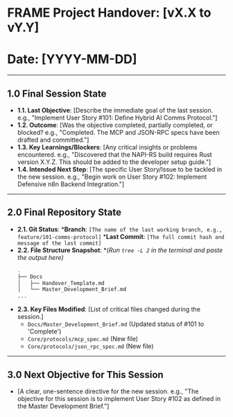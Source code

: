 # FRAME Project Handover: [vX.X to vY.Y]
# Date: [YYYY-MM-DD]
---
## 1.0 Final Session State
* **1.1. Last Objective**: [Describe the immediate goal of the last session. e.g., "Implement User Story #101: Define Hybrid AI Comms Protocol."]
* **1.2. Outcome**: [Was the objective completed, partially completed, or blocked? e.g., "Completed. The MCP and JSON-RPC specs have been drafted and committed."]
* **1.3. Key Learnings/Blockers**: [Any critical insights or problems encountered. e.g., "Discovered that the NAPI-RS build requires Rust version X.Y.Z. This should be added to the developer setup guide."]
* **1.4. Intended Next Step**: [The specific User Story/Issue to be tackled in the new session. e.g., "Begin work on User Story #102: Implement Defensive n8n Backend Integration."]
---
## 2.0 Final Repository State
* **2.1. Git Status**:
    ***Branch**: `[The name of the last working branch, e.g., feature/101-comms-protocol]`
    ***Last Commit**: `[The full commit hash and message of the last commit]`
* **2.2. File Structure Snapshot**:
    *(*Run `tree -L 2` in the terminal and paste the output here)*
    ```bash
    .
    ├── Docs
    │   ├── Handover_Template.md
    │   └── Master_Development_Brief.md
    ...
    ```
* **2.3. Key Files Modified**: [List of critical files changed during the session.]
    * `Docs/Master_Development_Brief.md` (Updated status of #101 to 'Complete')
    * `Core/protocols/mcp_spec.md` (New file)
    * `Core/protocols/json_rpc_spec.md` (New file)
---
## 3.0 Next Objective for This Session
* [A clear, one-sentence directive for the new session. e.g., "The objective for this session is to implement User Story #102 as defined in the Master Development Brief."]
